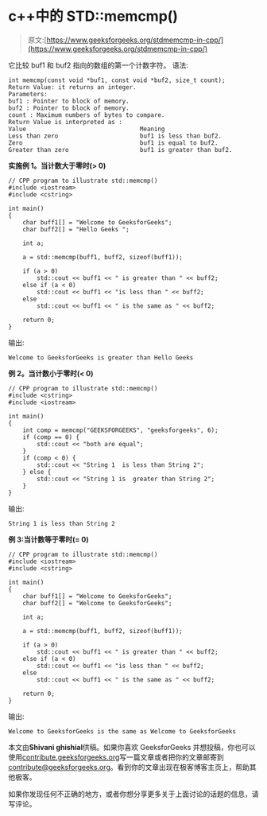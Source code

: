 # c++中的 STD::memcmp()

> 原文:[https://www.geeksforgeeks.org/stdmemcmp-in-cpp/](https://www.geeksforgeeks.org/stdmemcmp-in-cpp/)

它比较 buf1 和 buf2 指向的数组的第一个计数字符。
语法:

```
int memcmp(const void *buf1, const void *buf2, size_t count);
Return Value: it returns an integer.
Parameters:  
buf1 : Pointer to block of memory.
buf2 : Pointer to block of memory.
count : Maximum numbers of bytes to compare.
Return Value is interpreted as :
Value                                Meaning
Less than zero                       buf1 is less than buf2.
Zero                                 buf1 is equal to buf2.
Greater than zero                    buf1 is greater than buf2.

```

**实施例 1。当计数大于零时(> 0)**

```
// CPP program to illustrate std::memcmp()
#include <iostream>
#include <cstring>

int main()
{
    char buff1[] = "Welcome to GeeksforGeeks";
    char buff2[] = "Hello Geeks ";

    int a;

    a = std::memcmp(buff1, buff2, sizeof(buff1));

    if (a > 0)
        std::cout << buff1 << " is greater than " << buff2;
    else if (a < 0)
        std::cout << buff1 << "is less than " << buff2;
    else
        std::cout << buff1 << " is the same as " << buff2;

    return 0;
}
```

输出:

```
Welcome to GeeksforGeeks is greater than Hello Geeks 

```

**例 2。当计数小于零时(< 0)**

```
// CPP program to illustrate std::memcmp() 
#include <cstring>
#include <iostream>

int main()
{
    int comp = memcmp("GEEKSFORGEEKS", "geeksforgeeks", 6);
    if (comp == 0) {
        std::cout << "both are equal";
    }
    if (comp < 0) {
        std::cout << "String 1  is less than String 2";
    } else {
        std::cout << "String 1 is  greater than String 2";
    }
}
```

输出:

```
String 1 is less than String 2

```

**例 3:当计数等于零时(= 0)**

```
// CPP program to illustrate std::memcmp()
#include <iostream>
#include <cstring>

int main()
{
    char buff1[] = "Welcome to GeeksforGeeks";
    char buff2[] = "Welcome to GeeksforGeeks";

    int a;

    a = std::memcmp(buff1, buff2, sizeof(buff1));

    if (a > 0)
        std::cout << buff1 << " is greater than " << buff2;
    else if (a < 0)
        std::cout << buff1 << "is less than " << buff2;
    else
        std::cout << buff1 << " is the same as " << buff2;

    return 0;
}
```

输出:

```
Welcome to GeeksforGeeks is the same as Welcome to GeeksforGeeks

```

本文由**Shivani ghishial**供稿。如果你喜欢 GeeksforGeeks 并想投稿，你也可以使用[contribute.geeksforgeeks.org](http://www.contribute.geeksforgeeks.org)写一篇文章或者把你的文章邮寄到 contribute@geeksforgeeks.org。看到你的文章出现在极客博客主页上，帮助其他极客。

如果你发现任何不正确的地方，或者你想分享更多关于上面讨论的话题的信息，请写评论。